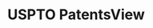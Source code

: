 ---
bigquery: https://console.cloud.google.com/bigquery?p=patents-public-data&d=patentsview&page=dataset
citation: Attribution should be given to PatentsView for use, distribution, or derivative
  works.
code: https://github.com/CSSIP-AIR/PatentsView-Code-Snippets/
contributors: USPTO
cost: None
description: 'PatentsView includes US patent data including raw data (summaries, applications,
  pregrant applications), disambugations of inventors and assignees, and inventor
  gender estimates.  Also foreign priority data, # of figures and sheets, and government
  interest statements.'
documentation: https://patentsview.org/query/builder-faqs
last_edit: 04/11/2022, 09:27:57
location: https://patentsview.org/
maintained_by: USPTO
record_creation_timestamp: 12/2/2020 17:20:46
schema_fields:
- rel_id
- series_code
- status
- subclass
- withdrawn
- state
- section
- name
- applicant_type
- disamb_inventor_id_20190312
- organization
- level_three
- longitude
- male
- inventor_id
- designation
- term_grant
- field_id
- abstract
- subsection_id
- gi_statement
- classification_data_source
- latitude
- disamb_inventor_id_20170808
- state_fips
- disamb_inventor_id_20200331
- subgroup_id
- patent_id
- f371_date
- disamb_assignee_id_20181127
- section_id
- subgroup
- sector_title
- subclass_id
- lawyer_id
- rule_47
- classification_level
- county
- num_figures
- rawassignee_id
- disamb_assignee_id_20191008
- sequence
- relkind
- disamb_assignee_id_20190312
- county_fips
- _371_date
- field_title
- ipc_class
- type
- dependent
- term_disclaimer
- fname
- disamb_assignee_id_20200331
- group
- main_group
- level_two
- location_id
- disamb_assignee_id_20200630
- disamb_inventor_id_20170307
- length
- rawinventor_id
- country_transformed
- title
- name_last
- disamb_inventor_id_20190820
- disamb_inventor_id_20200630
- male_flag
- symbol_position
- id
- category_id
- num
- level_one
- lapse_of_patent
- city
- latlong
- lname
- ipc_version_indicator
- date
- text
- disclaimer_date
- filename
- _102_date
- disamb_assignee_id_20200929
- kind
- reldocno
- citation_id
- classification_status
- disamb_assignee_id_20191231
- group_id
- disamb_inventor_id_20181127
- name_first
- num_sheets
- disamb_inventor_id_20171226
- contract_award_number
- subcategory_id
- disamb_inventor_id_20171003
- latin_name
- term_extension
- disamb_inventor_id_20201229
- disamb_inventor_id_20200929
- num_claims
- disamb_assignee_id_20190820
- doctype
- f102_date
- variety
- disamb_inventor_id_20180528
- disamb_inventor_id_20191231
- country
- rawlocation_id
- uuid
- classification_value
- application_id
- assignee_id
- publication_number
- mainclass_id
- exemplary
- action_date
- doc_type
- role
- disamb_inventor_id_20191008
- organization_id
- category
- number
- deceased
- attribution_status
shortname: patentsview
tags:
- disambiguation
- United States
- gender
terms_of_use: Creative Commons Attribution 4.0 International License.
timeframe: 1963-1999
title: USPTO PatentsView
uuid: cf1780b1-e265-4e49-8d1d-83b9cfe0fd9a
---
